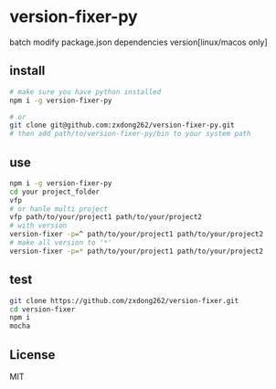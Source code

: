 # version-fixer-py
batch modify package.json dependencies version[linux/macos only]

## install
```bash
# make sure you have python installed
npm i -g version-fixer-py

# or
git clone git@github.com:zxdong262/version-fixer-py.git
# then add path/to/version-fixer-py/bin to your system path
```

## use
```bash
npm i -g version-fixer-py
cd your project_folder
vfp
# or hanle multi project
vfp path/to/your/project1 path/to/your/project2
# with version
version-fixer -p=^ path/to/your/project1 path/to/your/project2
# make all version to '*'
version-fixer -p=* path/to/your/project1 path/to/your/project2
```

## test
```bash
git clone https://github.com/zxdong262/version-fixer.git
cd version-fixer
npm i
mocha
```

## License
MIT